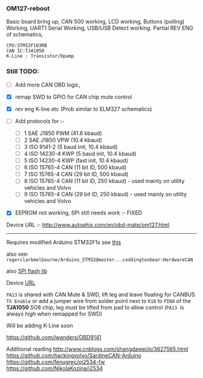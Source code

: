 ### OM127-reboot

Basic board bring up, CAN 500 working, LCD working, Buttons (polling) Working, UART1 Serial Working, USB/USB Detect working. Partial REV ENG of schematics,

```
CPU:STM32F103RB 
CAN IC:TJA1050
K-Line : Transistor/Opamp
```


### Still TODO:

- [ ] Add more CAN OBD logic,
- [x] remap SWD to GPIO for CAN chip mute control
- [x] rev eng K-line etc (Prob similar to ELM327 schematics)
- [ ] Add protocols for :-
  - [ ] 1	SAE J1850 PWM (41.6 kbaud)
  - [ ] 2	SAE J1850 VPW (10.4 kbaud)
  - [ ] 3	ISO 9141-2 (5 baud init, 10.4 kbaud)
  - [ ] 4	ISO 14230-4 KWP (5 baud init, 10.4 kbaud)
  - [ ] 5	ISO 14230-4 KWP (fast init, 10.4 kbaud)
  - [ ] 6	ISO 15765-4 CAN (11 bit ID, 500 kbaud)
  - [ ] 7	ISO 15765-4 CAN (29 bit ID, 500 kbaud)
  - [ ] 8	ISO 15765-4 CAN (11 bit ID, 250 kbaud) - used mainly on utility vehicles and Volvo
  - [ ] 9	ISO 15765-4 CAN (29 bit ID, 250 kbaud) - used mainly on utility vehicles and Volvo
- [x] EEPROM not working, SPI still needs work :- FIXED





Device URL :- http://www.autophix.com/en/obd-mate/om127.html

---

Requires modified Arduino STM32F1x see [this](http://www.stm32duino.com/viewtopic.php?t=72)

also see:
`rogerclarkmelbourne/Arduino_STM32@master...coddingtonbear:HardwareCAN`

also [SPI flash lib](http://www.stm32duino.com/viewtopic.php?t=9)

Device [URL](http://www.autophix.com/en/obd-mate/om127.html)

`PA13` is shared with CAN Mute & SWD, lift leg and leave floating for CANBUS `TX Enable` or add a jumper wire from solder point next to `R18` to `PIN8` of the **TJA1050** SO8 chip, leg must be lifted from pad to allow control (`PA13 `is always *high* when remapped for SWD)


Will be adding K-Line soon

https://github.com/iwanders/OBD9141

Additional reading 
http://www.cnblogs.com/shangdawei/p/3627565.html
https://github.com/hackingvolvo/SardineCAN-Arduino
https://github.com/fenugrec/oj2534-fw
https://github.com/NikolaKozina/j2534
